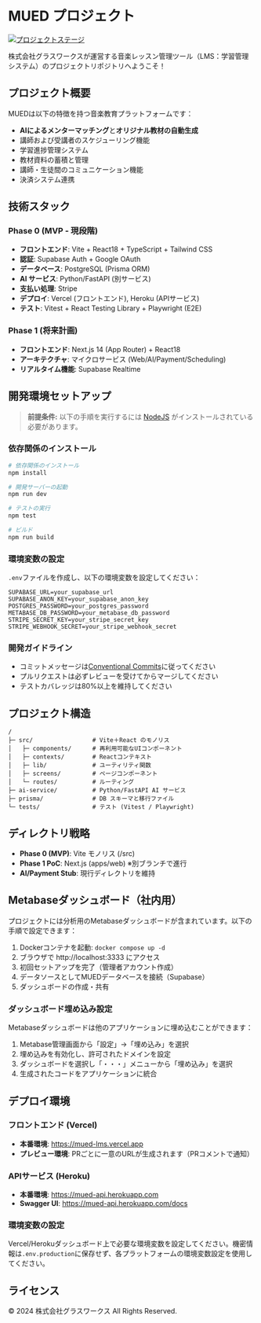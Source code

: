 # MUED プロジェクト

[![プロジェクトステージ](https://img.shields.io/badge/現在の実装ステージ-Phase%200%20%2F%20Vite%20モノリス-blue)](https://github.com/kimny1143/mued_lms_fgm)

株式会社グラスワークスが運営する音楽レッスン管理ツール（LMS：学習管理システム）のプロジェクトリポジトリへようこそ！

## プロジェクト概要

MUEDは以下の特徴を持つ音楽教育プラットフォームです：

- **AIによるメンターマッチング**と**オリジナル教材の自動生成**
- 講師および受講者のスケジューリング機能
- 学習進捗管理システム
- 教材資料の蓄積と管理
- 講師・生徒間のコミュニケーション機能
- 決済システム連携

## 技術スタック

### Phase 0 (MVP - 現段階)
- **フロントエンド**: Vite + React18 + TypeScript + Tailwind CSS
- **認証**: Supabase Auth + Google OAuth
- **データベース**: PostgreSQL (Prisma ORM)
- **AI サービス**: Python/FastAPI (別サービス)
- **支払い処理**: Stripe
- **デプロイ**: Vercel (フロントエンド), Heroku (APIサービス)
- **テスト**: Vitest + React Testing Library + Playwright (E2E)

### Phase 1 (将来計画)
- **フロントエンド**: Next.js 14 (App Router) + React18
- **アーキテクチャ**: マイクロサービス (Web/AI/Payment/Scheduling)
- **リアルタイム機能**: Supabase Realtime

## 開発環境セットアップ

> **前提条件:**
> 以下の手順を実行するには [NodeJS](https://nodejs.org/en/) がインストールされている必要があります。

### 依存関係のインストール

```bash
# 依存関係のインストール
npm install

# 開発サーバーの起動
npm run dev

# テストの実行
npm test

# ビルド
npm run build
```

### 環境変数の設定

`.env`ファイルを作成し、以下の環境変数を設定してください：

```env
SUPABASE_URL=your_supabase_url
SUPABASE_ANON_KEY=your_supabase_anon_key
POSTGRES_PASSWORD=your_postgres_password
METABASE_DB_PASSWORD=your_metabase_db_password
STRIPE_SECRET_KEY=your_stripe_secret_key
STRIPE_WEBHOOK_SECRET=your_stripe_webhook_secret
```

### 開発ガイドライン

- コミットメッセージは[Conventional Commits](https://www.conventionalcommits.org/)に従ってください
- プルリクエストは必ずレビューを受けてからマージしてください
- テストカバレッジは80%以上を維持してください

## プロジェクト構造

```
/
├─ src/                 # Vite＋React のモノリス
│   ├─ components/      # 再利用可能なUIコンポーネント
│   ├─ contexts/        # Reactコンテキスト
│   ├─ lib/             # ユーティリティ関数
│   ├─ screens/         # ページコンポーネント
│   └─ routes/          # ルーティング
├─ ai-service/          # Python/FastAPI AI サービス
├─ prisma/              # DB スキーマと移行ファイル
└─ tests/               # テスト (Vitest / Playwright)
```

## ディレクトリ戦略
- **Phase 0 (MVP)**: Vite モノリス (/src)
- **Phase 1 PoC**: Next.js (apps/web) ※別ブランチで進行
- **AI/Payment Stub**: 現行ディレクトリを維持

## Metabaseダッシュボード（社内用）

プロジェクトには分析用のMetabaseダッシュボードが含まれています。以下の手順で設定できます：

1. Dockerコンテナを起動: `docker compose up -d`
2. ブラウザで http://localhost:3333 にアクセス
3. 初回セットアップを完了（管理者アカウント作成）
4. データソースとしてMUEDデータベースを接続（Supabase）
5. ダッシュボードの作成・共有

### ダッシュボード埋め込み設定

Metabaseダッシュボードは他のアプリケーションに埋め込むことができます：

1. Metabase管理画面から「設定」→「埋め込み」を選択
2. 埋め込みを有効化し、許可されたドメインを設定
3. ダッシュボードを選択し「・・・」メニューから「埋め込み」を選択
4. 生成されたコードをアプリケーションに統合

## デプロイ環境

### フロントエンド (Vercel)
- **本番環境**: https://mued-lms.vercel.app
- **プレビュー環境**: PRごとに一意のURLが生成されます（PRコメントで通知）

### APIサービス (Heroku)
- **本番環境**: https://mued-api.herokuapp.com
- **Swagger UI**: https://mued-api.herokuapp.com/docs

### 環境変数の設定

Vercel/Herokuダッシュボード上で必要な環境変数を設定してください。機密情報は`.env.production`に保存せず、各プラットフォームの環境変数設定を使用してください。

## ライセンス

© 2024 株式会社グラスワークス All Rights Reserved.
